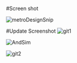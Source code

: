 #Screen shot

![metroDesignSnip](https://github.com/rijwan-uddin/design_metrorail/assets/96045123/b9c61174-74ec-456a-8b1c-2880810fc0fd)

#Update Screenshot
![git1](https://github.com/rijwan-uddin/design_metrorail/assets/96045123/3a7c19c0-f93e-4d03-af77-ee6aeb366e0a)


![AndSim](https://github.com/rijwan-uddin/design_metrorail/assets/96045123/2ad659ff-ecdf-4df5-80d5-2cb8fed506d1)

![git2](https://github.com/rijwan-uddin/design_metrorail/assets/96045123/f5cd1306-3523-4e6d-8d72-2606045392d0)
